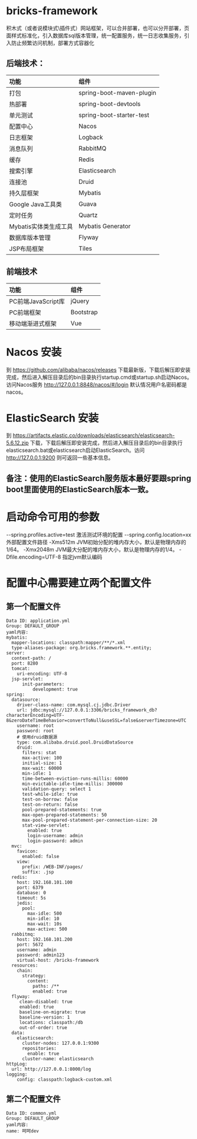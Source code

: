 # bricks-framework
积木式（或者说模块式\插件式）网站框架，可以合并部署，也可以分开部署，页面样式标准化，引入数据库sql版本管理，统一配置服务，统一日志收集服务，引入防止频繁访问机制，部署方式容器化

## 后端技术：
功能|组件
:-|:-
打包|spring-boot-maven-plugin
热部署|spring-boot-devtools
单元测试|spring-boot-starter-test
配置中心|Nacos
日志框架|Logback
消息队列|RabbitMQ
缓存|Redis
搜索引擎|Elasticsearch
连接池|Druid
持久层框架|Mybatis
Google Java工具类|Guava
定时任务|Quartz
Mybatis实体类生成工具|Mybatis Generator
数据库版本管理|Flyway
JSP布局框架|Tiles

## 前端技术
功能|组件
:-|:-
PC前端JavaScript库|jQuery
PC前端框架|Bootstrap
移动端渐进式框架|Vue

# Nacos 安装
到 https://github.com/alibaba/nacos/releases 下载最新版，下载后解压即安装完成，然后进入解压目录后的bin目录执行startup.cmd或startup.sh启动Nacos。访问Nacos服务 http://127.0.0.1:8848/nacos/#/login 默认情况用户名密码都是nacos。

# ElasticSearch 安装
到 https://artifacts.elastic.co/downloads/elasticsearch/elasticsearch-5.6.12.zip 下载，下载后解压即安装完成，然后进入解压目录后的bin目录执行elasticsearch.bat或elasticsearch启动ElasticSearch。访问 http://127.0.0.1:9200 则可返回一些基本信息。
## 备注：使用的ElasticSearch服务版本最好要跟spring boot里面使用的ElasticSearch版本一致。

# 启动命令可用的参数
--spring.profiles.active=test 激活测试环境的配置
--spring.config.location=xx 外部配置文件路径
-Xms512m JVM初始分配的堆内存大小，默认是物理内存的1/64。
-Xmx2048m JVM最大分配的堆内存大小，默认是物理内存的1/4。
-Dfile.encoding=UTF-8 指定jvm默认编码

# 配置中心需要建立两个配置文件
## 第一个配置文件
```
Data ID: application.yml 
Group: DEFAULT_GROUP
yaml内容:
mybatis:
  mapper-locations: classpath:mapper/**/*.xml
  type-aliases-package: org.bricks.framework.**.entity;
server:
  context-path: /
  port: 8280
  tomcat:
    uri-encoding: UTF-8
  jsp-servlet:
      init-parameters:
          development: true
spring:
  datasource:
    driver-class-name: com.mysql.cj.jdbc.Driver
    url: jdbc:mysql://127.0.0.1:3306/bricks_framework_db?characterEncoding=UTF-8&zeroDateTimeBehavior=convertToNull&useSSL=false&serverTimezone=UTC
    username: root
    password: root
    # 使用druid数据源
    type: com.alibaba.druid.pool.DruidDataSource
    druid:
      filters: stat
      max-active: 100
      initial-size: 1
      max-wait: 60000
      min-idle: 1
      time-between-eviction-runs-millis: 60000
      min-evictable-idle-time-millis: 300000
      validation-query: select 1
      test-while-idle: true
      test-on-borrow: false
      test-on-return: false
      pool-prepared-statements: true
      max-open-prepared-statements: 50
      max-pool-prepared-statement-per-connection-size: 20
      stat-view-servlet:
        enabled: true
        login-username: admin
        login-password: admin
  mvc:
    favicon:
      enabled: false
    view:
      prefix: /WEB-INF/pages/
      suffix: .jsp
  redis: 
    host: 192.168.101.100
    port: 6379
    database: 0
    timeout: 5s
    jedis:
      pool:
        max-idle: 500
        min-idle: 10
        max-wait: 10s
        max-active: 500
  rabbitmq:
    host: 192.168.101.200
    port: 5672
    username: admin
    password: admin123
    virtual-host: /bricks-framework
  resources:
    chain:
      strategy:
        content:
          paths: /**
          enabled: true
  flyway: 
     clean-disabled: true 
     enabled: true
     baseline-on-migrate: true
     baseline-version: 1
     locations: classpath:/db
     out-of-order: true
  data:
    elasticsearch:
      cluster-nodes: 127.0.0.1:9300
      repositories:
        enable: true
      cluster-name: elasticsearch
httpLog:
  url: http://127.0.0.1:8000/log
logging:
    config: classpath:logback-custom.xml
```


## 第二个配置文件
```
Data ID: common.yml
Group: DEFAULT_GROUP
yaml内容:
name: 呵呵dev
```